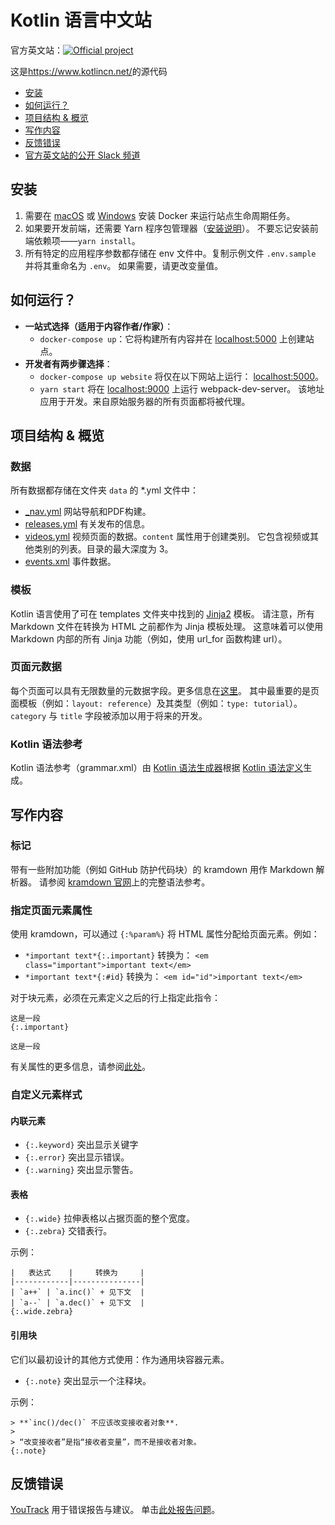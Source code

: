 # Kotlin 语言中文站
官方英文站：[![Official project][project-badge]][project-url]

这是<https://www.kotlincn.net/>的源代码

- [安装](#安装)
- [如何运行？](#如何运行？)
- [项目结构 & 概览](#project-structure)
- [写作内容](#写作内容)
- [反馈错误](#反馈错误)
- [官方英文站的公开 Slack 频道][slack-url]

## 安装

1. 需要在 [macOS](https://docs.docker.com/docker-for-mac/install/#download-docker-for-mac) 或 
   [Windows](https://docs.docker.com/docker-for-windows/install/#download-docker-for-windows) 安装 Docker 来运行站点生命周期任务。
2. 如果要开发前端，还需要 Yarn 程序包管理器（[安装说明](https://yarnpkg.com/lang/en/docs/install/)）。
   不要忘记安装前端依赖项——`yarn install`。
3. 所有特定的应用程序参数都存储在 env 文件中。复制示例文件 `.env.sample` 并将其重命名为 `.env`。
   如果需要，请更改变量值。

## 如何运行？

- **一站式选择（适用于内容作者/作家）**：
  - `docker-compose up`：它将构建所有内容并在 [localhost:5000](http://localhost:5000) 上创建站点。
- **开发者有两步骤选择**：
  - `docker-compose up website` 将仅在以下网站上运行： [localhost:5000](http://localhost:5000)。
  - `yarn start` 将在 [localhost:9000](http://localhost:9000) 上运行 webpack-dev-server。
     该地址应用于开发。来自原始服务器的所有页面都将被代理。
     
<a id="project-structure"></a>
## 项目结构 & 概览

### 数据

所有数据都存储在文件夹 `data` 的 \*.yml 文件中：

- [_nav.yml](data/_nav.yml) 网站导航和PDF构建。
- [releases.yml](data/releases.yml) 有关发布的信息。
- [videos.yml](data/videos.yml) 视频页面的数据。`content` 属性用于创建类别。
  它包含视频或其他类别的列表。目录的最大深度为 3。
- [events.xml](data/events.xml) 事件数据。

### 模板

Kotlin 语言使用了可在 templates 文件夹中找到的 [Jinja2](http://jinja.pocoo.org/docs/dev/) 模板。
请注意，所有 Markdown 文件在转换为 HTML 之前都作为 Jinja 模板处理。
这意味着可以使用 Markdown 内部的所有 Jinja 功能（例如，使用 url_for 函数构建 url）。

### 页面元数据

每个页面可以具有无限数量的元数据字段。更多信息在[这里](http://jekyllrb.com/docs/frontmatter/)。
其中最重要的是页面模板（例如：`layout: reference`）及其类型（例如：`type: tutorial`）。`category` 与 `title` 字段被添加以用于将来的开发。

### Kotlin 语法参考

Kotlin 语法参考（grammar.xml）由 [Kotlin 语法生成器](https://github.com/JetBrains/kotlin-grammar-generator)根据
[Kotlin 语法定义](https://github.com/JetBrains/kotlin/tree/master/grammar)生成。

## 写作内容

### 标记

带有一些附加功能（例如 GitHub 防护代码块）的 kramdown 用作 Markdown 解析器。
请参阅 [kramdown 官网](http://kramdown.gettalong.org/syntax.html)上的完整语法参考。

### 指定页面元素属性

使用 kramdown，可以通过 `{:%param%}` 将 HTML 属性分配给页面元素。例如：

- `*important text*{:.important}` 转换为： `<em class="important">important text</em>`
- `*important text*{:#id}` 转换为： `<em id="id">important text</em>`

对于块元素，必须在元素定义之后的行上指定此指令：

```
这是一段
{:.important}

这是一段
```

有关属性的更多信息，请参阅[此处](http://kramdown.gettalong.org/syntax.html#inline-attribute-lists)。

### 自定义元素样式

#### 内联元素

- `{:.keyword}` 突出显示关键字
- `{:.error}` 突出显示错误。
- `{:.warning}` 突出显示警告。

#### 表格

- `{:.wide}` 拉伸表格以占据页面的整个宽度。
- `{:.zebra}` 交错表行。

示例：

```
|   表达式    |     转换为     |
|------------|---------------|
| `a++` | `a.inc()` + 见下文  |
| `a--` | `a.dec()` + 见下文  |
{:.wide.zebra}
```

#### 引用块

它们以最初设计的其他方式使用：作为通用块容器元素。

- `{:.note}` 突出显示一个注释块。

示例：

```
> **`inc()/dec()` 不应该改变接收者对象**.
>
> “改变接收者”是指“接收者变量”，而不是接收者对象。
{:.note}
```

## 反馈错误
[YouTrack](http://youtrack.jetbrains.com/issues/KT) 用于错误报告与建议。
单击[此处报告问题](http://youtrack.jetbrains.com/newIssue?project=KT&clearDraft=true&c=Subsystems+Web+Site)。


[project-url]: https://confluence.jetbrains.com/display/ALL/JetBrains+on+GitHub
[project-badge]: http://jb.gg/badges/official.svg
[slack-url]: http://slack.kotlinlang.org
